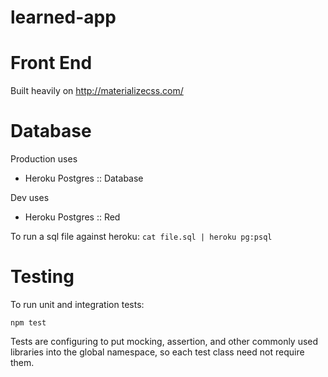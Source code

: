 # learned-app

Front End
=

Built heavily on http://materializecss.com/

Database
=

Production uses
- Heroku Postgres :: Database

Dev uses
- Heroku Postgres :: Red


To run a sql file against heroku:
`cat file.sql | heroku pg:psql`

Testing
=

To run unit and integration tests:

`npm test`

Tests are configuring to put mocking, assertion, and other commonly used libraries into the global namespace, so each test class need not require them.
